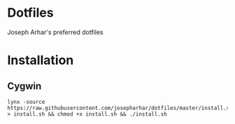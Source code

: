 # Dotfiles

Joseph Arhar's preferred dotfiles

# Installation

## Cygwin
~~~
lynx -source https://raw.githubusercontent.com/josepharhar/dotfiles/master/install.sh > install.sh && chmod +x install.sh && ./install.sh
~~~
